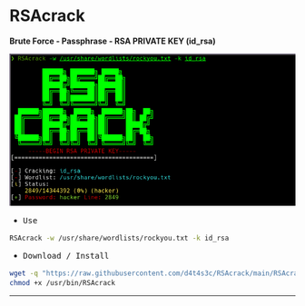 # RSAcrack

**Brute Force - Passphrase - RSA PRIVATE KEY (id_rsa)**

![](/screenshot.png)

- <kbd>Use</kbd>

```bash
RSAcrack -w /usr/share/wordlists/rockyou.txt -k id_rsa
```

- <kbd>Download / Install</kbd>

```bash
wget -q "https://raw.githubusercontent.com/d4t4s3c/RSAcrack/main/RSAcrack.sh" -O /usr/bin/RSAcrack
chmod +x /usr/bin/RSAcrack
```

---
